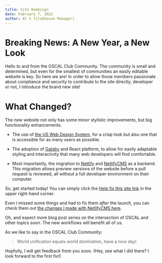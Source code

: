 ```yaml
---
title: Site Redesign
date: February 7, 2022
author: Al S (Clubhouse Manager)
---
```

# Breaking News: A New Year, a New Look

Hello to and from the OSCAL Club Community. The community is small and determined, but even for the smallest of communities an easily editable website is key. So here we are! In order to allow those members passionate about compliance and security to contribute to the site directly, developer or not, I introduce the brand new site!

# What Changed?

The new website not only has some minor stylistic improvements, but big functionality enhancements.

- The use of [the US Web Design System](https://designsystem.digital.gov/), for a crisp look but also one that is accessible for as many users as possible.

- The adoption of [Gatsby](https://gatsbyjs.com/) and React platform, to allow for easily adaptable styling and interactivity that many web developers will find comfortable.

- Most importantly, the migration to [Netlify](https://netlify.com) and [NetlifyCMS](https://netlifycms.org/) as a backend. This migration allows preview versions of the website before a pull request is reviewed, all without a full developer environment on their computer.

So, get started today! You can simply click the [Help fix this site link](/admin) in the upper right-hand corner.

Even I missed some things and had to fix them _after_ the launch, you can check them out [the changes I made with NetlifyCMS here](https://github.com/oscal-club/website/pull/2).

Oh, and expect more blog post series on the intersection of OSCAL and other topics soon. The new workflows will benefit all of us.

As we like to say in the OSCAL Club Community: 

> World unification equals world domination, have a nice day!

Hopfully, I will get feedback from you soon. (Hey, see what I did there? I look forward to the first fix!)